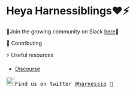 # Heya Harnessiblings❤️⚡️

🌈Join the growing community on Slack [here](https://join.slack.com/t/harnesscommunity/shared_invite/zt-1h2cy1up2-Bf3MQQvKTf~YkVcsnkJ5pw)🐙

🦑 Contributing

⚡️ Useful resources
- [Discourse](https://community.harness.io)

<samp><img src="https://img.icons8.com/color/2x/twitter.png" width="23">Find us on twitter [@harnessio](https://www.twitter.com/harnessio) 💭 

